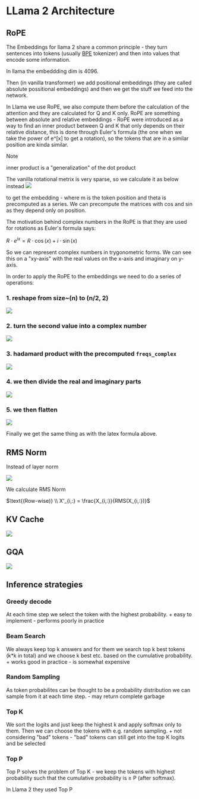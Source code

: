 # LLama 2 Architecture

## RoPE
The Embeddings for llama 2 share a common principle - they turn sentences into tokens (usually [BPE](https://huggingface.co/learn/llm-course/en/chapter6/5) tokenizer) and then into values that encode some information.

In llama the embeddding dim is 4096.

Then (in vanilla transformer) we add positional embeddings (they are called absolute possitional embeddings) and then we get the stuff we feed into the network.

In Llama we use RoPE, we also compute them before the calculation of the attention and they are calculated for Q and K only. RoPE are something between absolute and relative embeddings - RoPE were introduced as a way to find an inner product between Q and K that only depends on their relative distance, this is done through Euler's formula (the one when we take the power of e^[x] to get a rotation), so the tokens that are in a similar position are kinda similar.

>[!NOTE]
>inner product is a "generalization" of the dot product

The vanilla rotational metrix is very sparse, so we calculate it as below instead
![](../img/rotary2.png)

to get the embedding - where m is the token position and theta is precomputed as a series. We can precompute the matrices with cos and sin as they depend only on position.

The motivation behind complex numbers in the RoPE is that they are used for rotations as Euler's formula says:

$R\cdot e^{ix} = R \cdot \cos (x) + i \cdot \sin (x)$

So we can represent complex numbers in trygonometric forms. We can see this on a "xy-axis" with the real values on the x-axis and imaginary on y-axis.

In order to apply the RoPE to the embeddings we need to do a series of operations:

### 1. reshape from size~(n) to (n/2, 2)

![](./img/rope1.png)

### 2. turn the second value into a complex number

![](./img/rope2.png)

### 3. hadamard product with the precomputed `freqs_complex`

![](./img/rope3.png)

### 4. we then divide the real and imaginary parts

![](./img/rope4.png)

### 5. we then flatten

![](./img/rope5.png)

Finally we get the same thing as with the latex formula above.

## RMS Norm
Instead of layer norm

![](./img/layernorm.png)

We calculate RMS Norm

$\text{(Row-wise)} \\ X'_{i,:} = \frac{X_{i,:}}{RMS(X_{i,:})}$

## KV Cache

![](../img/kvcache.png)

## GQA

![](../img/attn_mechanisms.png)

## Inference strategies
### Greedy decode
At each time step we select the token with the highest probability.
    + easy to implement
    - performs poorly in practice

### Beam Search
We always keep top k answers and for them we search top k best tokens (k*k in total) and we choose k best etc. based on the cumulative probability.
    + works good in practice
    - is somewhat expensive

### Random Sampling
As token probabilites can be thought to be a probability distribution we can sample from it at each time step.
    - may return complete garbage
 
### Top K
We sort the logits and just keep the highest k and apply softmax only to them. Then we can choose the tokens with e.g. random sampling.
    + not considering "bad" tokens
    - "bad" tokens can still get into the top K logits and be selected

### Top P
Top P solves the problem of Top K - we keep the tokens with highest probability such that the cumulative probability is $\geq$ P (after softmax).

In Llama 2 they used Top P
